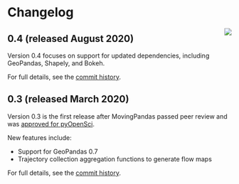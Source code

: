 # Changelog

<img align="right" src="https://anitagraser.github.io/movingpandas/pics/movingpandas.png">

## 0.4 (released August 2020)

Version 0.4 focuses on support for updated dependencies, including GeoPandas, Shapely, and Bokeh. 

For full details, see the [commit history](https://github.com/anitagraser/movingpandas/commits/v0.4.rc1).

## 0.3 (released March 2020)

Version 0.3 is the first release after MovingPandas passed peer review and was [approved for pyOpenSci](https://github.com/pyOpenSci/software-review/issues/18).

New features include:

* Support for GeoPandas 0.7
* Trajectory collection aggregation functions to generate flow maps

For full details, see the [commit history](https://github.com/anitagraser/movingpandas/commits/v0.3.rc1).
